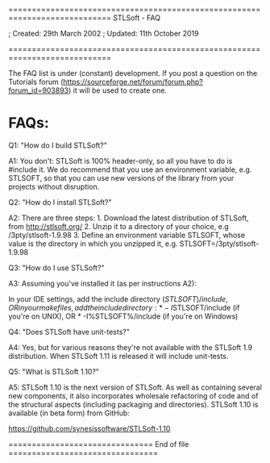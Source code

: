 ============================================================================
STLSoft - FAQ

; Created:  29th March 2002
; Updated:  11th October 2019

============================================================================



The FAQ list is under (constant) development. If you post a question on the
Tutorials forum (https://sourceforge.net/forum/forum.php?forum_id=903893)
it will be used to create one.

FAQs:
=====

Q1: "How do I build STLSoft?"

A1:
  You don't: STLSoft is 100% header-only, so all you have to do is #include
  it. We do recommend that you use an environment variable, e.g. STLSOFT, so
  that you can use new versions of the library from your projects without
  disruption.


Q2: "How do I install STLSoft?"

A2:
  There are three steps:
    1. Download the latest distribution of STLSoft, from http://stlsoft.org/
    2. Unzip it to a directory of your choice, e.g /3pty/stlsoft-1.9.98
    3. Define an environment variable STLSOFT, whose value is the directory
       in which you unzipped it, e.g. STLSOFT=/3pty/stlsoft-1.9.98


Q3: "How do I use STLSoft?"

A3:
  Assuming you've installed it (as per instructions A2):

  In your IDE settings, add the include directory $(STLSOFT)/include, OR in
  your makefiles, add the include directory:
    * -I$STLSOFT/include (if you're on UNIX), OR
    * -I%STLSOFT%/include (if you're on Windows)


Q4: "Does STLSoft have unit-tests?"

A4:
  Yes, but for various reasons they're not available with the STLSoft 1.9
  distribution. When STLSoft 1.11 is released it will include unit-tests.


Q5: "What is STLSoft 1.10?"

A5:
  STLSoft 1.10 is the next version of STLSoft. As well as containing several
  new components, it also incorporates wholesale refactoring of code and of
  the structural aspects (including packaging and directories). STLSoft 1.10
  is available (in beta form) from GitHub:

  https://github.com/synesissoftware/STLSoft-1.10

=============================== End of file ================================
